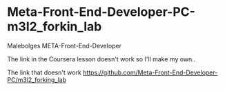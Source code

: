 # Meta-Front-End-Developer-PC-m3l2_forkin_lab
Malebolges META-Front-End-Developer

The link in the Coursera lesson doesn't work so I'll make my own..

The link that doesn't work https://github.com/Meta-Front-End-Developer-PC/m3l2_forking_lab
